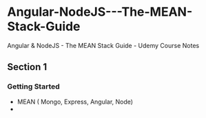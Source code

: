 # Angular-NodeJS---The-MEAN-Stack-Guide
Angular &amp; NodeJS - The MEAN Stack Guide - Udemy Course Notes

## Section 1
### Getting Started
- MEAN ( Mongo, Express, Angular, Node)
- 
<!--stackedit_data:
eyJoaXN0b3J5IjpbLTE2OTgzODMzMjldfQ==
-->